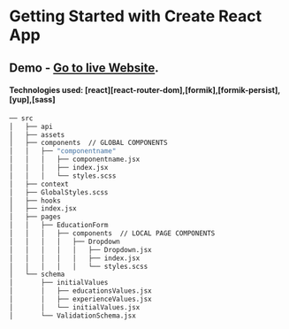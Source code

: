 # Getting Started with Create React App

## Demo - [Go to live Website](https://resume-app-production.up.railway.app/).

#### Technologies used: [react][react-router-dom],[formik],[formik-persist],[yup],[sass]

```bash
── src
│   ├── api   
│   ├── assets  
│   ├── components  // GLOBAL COMPONENTS
│   │   ├── "componentname" 
│   │   │   ├── componentname.jsx 
│   │   │   ├── index.jsx 
│   │   │   └── styles.scss 
│   ├── context
│   ├── GlobalStyles.scss
│   ├── hooks
│   ├── index.jsx
│   ├── pages 
│   │   ├── EducationForm 
│   │   │   ├── components  // LOCAL PAGE COMPONENTS
│   │   │   │   ├── Dropdown
│   │   │   │   │   ├── Dropdown.jsx
│   │   │   │   │   ├── index.jsx
│   │   │   │   │   └── styles.scss
│   └── schema
│       ├── initialValues
│       │   ├── educationsValues.jsx
│       │   ├── experienceValues.jsx
│       │   └── initialValues.jsx
│       └── ValidationSchema.jsx
```
